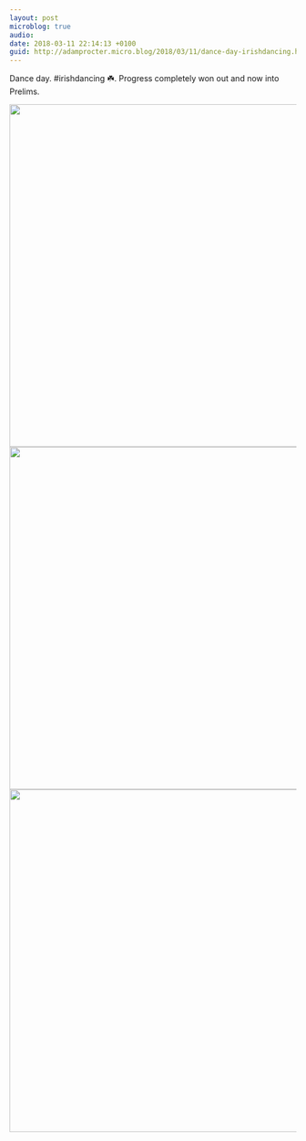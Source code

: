 ```yaml
---
layout: post
microblog: true
audio: 
date: 2018-03-11 22:14:13 +0100
guid: http://adamprocter.micro.blog/2018/03/11/dance-day-irishdancing.html
---
```

Dance day. #irishdancing ☘️. Progress completely won out and now into Prelims.

<img src="http://discursive.adamprocter.co.uk/uploads/2018/7d0b2796fd.jpg" width="600" height="600" /><img src="http://discursive.adamprocter.co.uk/uploads/2018/500491ac6f.jpg" width="600" height="600" /><img src="http://discursive.adamprocter.co.uk/uploads/2018/adafa06644.jpg" width="600" height="600" />
